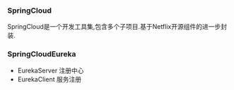 ### SpringCloud

SpringCloud是一个开发工具集,包含多个子项目.基于Netflix开源组件的进一步封装.

### SpringCloudEureka

+ EurekaServer 注册中心
+ EurekaClient 服务注册